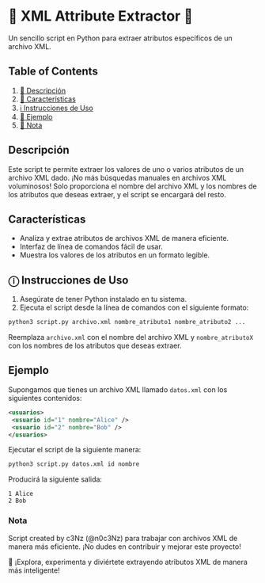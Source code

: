 # 📄 XML Attribute Extractor 📄
Un sencillo script en Python para extraer atributos específicos de un archivo XML.

## Table of Contents
1. [📝 Descripción](#Descripción)
2. [🚀 Características](#Características)
3. [ℹ️ Instrucciones de Uso](#ⓘ--instrucciones-de-Uso)
4. [🎨 Ejemplo](#Ejemplo)
5. [📝 Nota](#Nota)


## Descripción
Este script te permite extraer los valores de uno o varios atributos de un archivo XML dado. ¡No más búsquedas manuales en archivos XML voluminosos! Solo proporciona el nombre del archivo XML y los nombres de los atributos que deseas extraer, y el script se encargará del resto.

## Características
- Analiza y extrae atributos de archivos XML de manera eficiente.
- Interfaz de línea de comandos fácil de usar.
- Muestra los valores de los atributos en un formato legible.

## ⓘ  Instrucciones de Uso
1. Asegúrate de tener Python instalado en tu sistema.
2. Ejecuta el script desde la línea de comandos con el siguiente formato:


```bash
python3 script.py archivo.xml nombre_atributo1 nombre_atributo2 ...
```

Reemplaza `archivo.xml` con el nombre del archivo XML y `nombre_atributoX` con los nombres de los atributos que deseas extraer.

## Ejemplo
Supongamos que tienes un archivo XML llamado `datos.xml` con los siguientes contenidos:
```xml
<usuarios>
 <usuario id="1" nombre="Alice" />
 <usuario id="2" nombre="Bob" />
</usuarios>
```
Ejecutar el script de la siguiente manera:
```bash
python3 script.py datos.xml id nombre
```
Producirá la siguiente salida:
```
1 Alice
2 Bob
```

### Nota

Script created by c3Nz (@n0c3Nz) para trabajar con archivos XML de manera más eficiente. ¡No dudes en contribuir y mejorar este proyecto!

🔗 ¡Explora, experimenta y diviértete extrayendo atributos XML de manera más inteligente!
